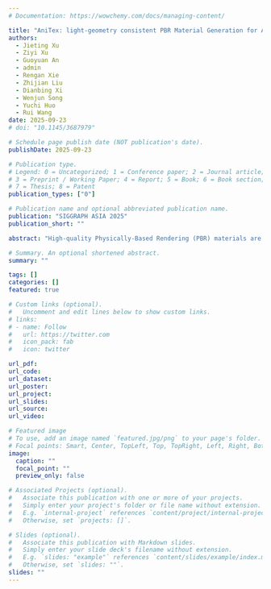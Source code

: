 ```yaml
---
# Documentation: https://wowchemy.com/docs/managing-content/

title: "AniTex: light-geometry consistent PBR Material Generation for Animatable Objects"
authors: 
  - Jieting Xu
  - Ziyi Xu
  - Guoyuan An
  - admin
  - Rengan Xie
  - Zhijian Liu
  - Dianbing Xi
  - Wenjun Song
  - Yuchi Huo
  - Rui Wang
date: 2025-09-23
# doi: "10.1145/3687979"

# Schedule page publish date (NOT publication's date).
publishDate: 2025-09-23

# Publication type.
# Legend: 0 = Uncategorized; 1 = Conference paper; 2 = Journal article;
# 3 = Preprint / Working Paper; 4 = Report; 5 = Book; 6 = Book section;
# 7 = Thesis; 8 = Patent
publication_types: ["0"]

# Publication name and optional abbreviated publication name.
publication: "SIGGRAPH ASIA 2025"
publication_short: ""

abstract: "High-quality Physically-Based Rendering (PBR) materials are crucial for visual realism in 3D as set creation, yet existing methods primarily target static objects, leading to challenges in maintain ing multi-frame consistency for animatable entities. To tackle this issue, we introduce AniTex, the first generative pipeline that utilizes diffusion models to synthesize high-quality PBR materials for animat able objects based on text prompts. The pipeline consists of two stages: first, RGB texture maps are generated using a ControlNet-based diffusion model conditioned on geometry and lighting chan nels, ensuring consistent texture generation across various viewpoints and frames. In the second stage, another diffusion model decomposes these RGB texture maps into PBR materials, also conditioned on auxiliary channels for consistency. Finally, the generated PBR material maps are blended across viewpoints and frames to maintain temporal co herence and visual consistency in the object’s an imation. Extensive experiments show that Ani Tex produces more realistic PBR materials for both static and animated objects, outperforming baseline methods in visual appeal."

# Summary. An optional shortened abstract.
summary: ""

tags: []
categories: []
featured: true

# Custom links (optional).
#   Uncomment and edit lines below to show custom links.
# links:
# - name: Follow
#   url: https://twitter.com
#   icon_pack: fab
#   icon: twitter

url_pdf:
url_code:
url_dataset:
url_poster:
url_project:
url_slides:
url_source:
url_video:

# Featured image
# To use, add an image named `featured.jpg/png` to your page's folder. 
# Focal points: Smart, Center, TopLeft, Top, TopRight, Left, Right, BottomLeft, Bottom, BottomRight.
image:
  caption: ""
  focal_point: ""
  preview_only: false

# Associated Projects (optional).
#   Associate this publication with one or more of your projects.
#   Simply enter your project's folder or file name without extension.
#   E.g. `internal-project` references `content/project/internal-project/index.md`.
#   Otherwise, set `projects: []`.

# Slides (optional).
#   Associate this publication with Markdown slides.
#   Simply enter your slide deck's filename without extension.
#   E.g. `slides: "example"` references `content/slides/example/index.md`.
#   Otherwise, set `slides: ""`.
slides: ""
---
```

